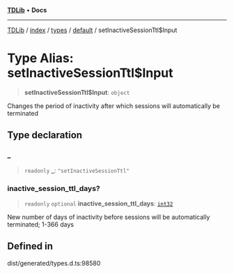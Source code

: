 [**TDLib**](../../../../../../README.md) • **Docs**

***

[TDLib](../../../../../../modules.md) / [index](../../../../../README.md) / [types](../../../README.md) / [default](../README.md) / setInactiveSessionTtl$Input

# Type Alias: setInactiveSessionTtl$Input

> **setInactiveSessionTtl$Input**: `object`

Changes the period of inactivity after which sessions will automatically be terminated

## Type declaration

### \_

> `readonly` **\_**: `"setInactiveSessionTtl"`

### inactive\_session\_ttl\_days?

> `readonly` `optional` **inactive\_session\_ttl\_days**: [`int32`](int32.md)

New number of days of inactivity before sessions will be automatically terminated; 1-366 days

## Defined in

dist/generated/types.d.ts:98580
